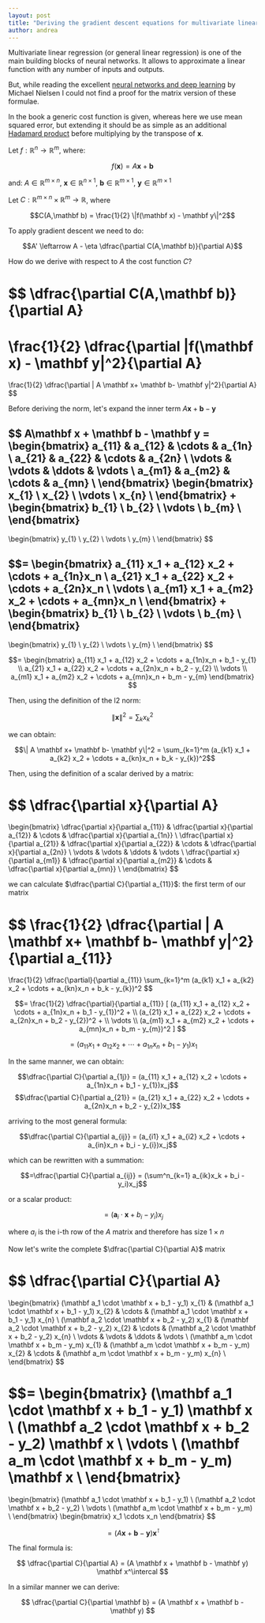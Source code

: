 ```yaml
---
layout: post
title: "Deriving the gradient descent equations for multivariate linear regression"
author: andrea
---
```


<script type="text/x-mathjax-config">
MathJax.Hub.Config({
  tex2jax: {
    inlineMath: [['$','$'], ['\\(','\\)']],
    processEscapes: true
  }
});
</script>
<script src="https://cdnjs.cloudflare.com/ajax/libs/mathjax/2.7.5/MathJax.js?config=TeX-AMS-MML_HTMLorMML" type="text/javascript"></script>

Multivariate linear regression (or general linear regression) is one of the main
building blocks of neural networks. It allows to approximate a linear function with
any number of inputs and outputs.

But, while reading the excellent [neural networks and deep learning](http://neuralnetworksanddeeplearning.com/chap1.html)
by Michael Nielsen I could not find a proof for the matrix version of these formulae.

In the book a generic cost function is given, whereas here we use mean squared error,
but extending it should be as simple as an additional [Hadamard product](https://en.wikipedia.org/wiki/Hadamard_product_(matrices)) before multiplying
by the transpose of $\mathbf x$.

Let $f: \mathbb R^{n} \to \mathbb R^{m}$, where:

$$f(\mathbf x)= A \mathbf x+ \mathbf b$$

and: $A \in \mathbb R^{m \times n}$, $\mathbf x \in \mathbb R^{n \times 1}$,
$\mathbf b \in \mathbb R^{m \times 1}$, $\mathbf y \in \mathbb R^{m \times 1}$

Let $C: \mathbb R^{m \times n} \times \mathbb R^m \to \mathbb R$, where

$$C(A,\mathbf b) = \frac{1}{2} \|f(\mathbf x) - \mathbf y\|^2$$

To apply gradient descent we need to do:

$$A' \leftarrow A - \eta \dfrac{\partial C(A,\mathbf b)}{\partial A}$$

How do we derive with respect to $A$ the cost function $C$?

$$
\dfrac{\partial C(A,\mathbf b)}{\partial A}
=
\frac{1}{2} \dfrac{\partial \|f(\mathbf x) - \mathbf y\|^2}{\partial A}
=
\frac{1}{2} \dfrac{\partial \| A \mathbf x+ \mathbf b- \mathbf y\|^2}{\partial A}
$$

Before deriving the norm, let's expand the inner term $A \mathbf x+ \mathbf b- \mathbf y$

$$
A\mathbf x + \mathbf b - \mathbf y =
\begin{bmatrix}
    a_{11}      & a_{12}      & \cdots &      a_{1n} \\
    a_{21}      & a_{22}      & \cdots &      a_{2n} \\
    \vdots      & \vdots      & \ddots &      \vdots \\
    a_{m1}      & a_{m2}      & \cdots &      a_{mn} \\
\end{bmatrix}
\begin{bmatrix}
    x_{1}  \\
    x_{2}  \\
    \vdots \\
    x_{n}  \\
\end{bmatrix}
+
\begin{bmatrix}
    b_{1}  \\
    b_{2}  \\
    \vdots \\
    b_{m}  \\
\end{bmatrix}
-
\begin{bmatrix}
    y_{1}  \\
    y_{2}  \\
    \vdots \\
    y_{m}  \\
\end{bmatrix}
$$

$$=
\begin{bmatrix}
    a_{11} x_1 + a_{12} x_2 + \cdots + a_{1n}x_n  \\
    a_{21} x_1 + a_{22} x_2 + \cdots + a_{2n}x_n  \\
    \vdots                                        \\
    a_{m1} x_1 + a_{m2} x_2 + \cdots + a_{mn}x_n  \\
\end{bmatrix}
+
\begin{bmatrix}
    b_{1}  \\
    b_{2}  \\
    \vdots \\
    b_{m}  \\
\end{bmatrix}
-
\begin{bmatrix}
    y_{1}  \\
    y_{2}  \\
    \vdots \\
    y_{m}  \\
\end{bmatrix}
$$

$$=
\begin{bmatrix}
    a_{11} x_1 + a_{12} x_2 + \cdots + a_{1n}x_n + b_1 - y_{1}  \\
    a_{21} x_1 + a_{22} x_2 + \cdots + a_{2n}x_n + b_2 - y_{2}  \\
    \vdots                                                      \\
    a_{m1} x_1 + a_{m2} x_2 + \cdots + a_{mn}x_n + b_m - y_{m}
\end{bmatrix}
$$

Then, using the definition of the l2 norm:

$$\| \mathbf x \|^2 = \sum_{k} x^2_k $$

we can obtain:

$$\| A \mathbf x+ \mathbf b- \mathbf y\|^2 = \sum_{k=1}^m (a_{k1} x_1 + a_{k2} x_2 + \cdots + a_{kn}x_n + b_k - y_{k})^2$$

Then, using the definition of a scalar derived by a matrix:

$$
\dfrac{\partial x}{\partial A}
=
\begin{bmatrix}
    \dfrac{\partial x}{\partial a_{11}}      & \dfrac{\partial x}{\partial a_{12}}      & \cdots &      \dfrac{\partial x}{\partial a_{1n}} \\
    \dfrac{\partial x}{\partial a_{21}}      & \dfrac{\partial x}{\partial a_{22}}      & \cdots &      \dfrac{\partial x}{\partial a_{2n}} \\
    \vdots                                   & \vdots                                   & \ddots &      \vdots                              \\
    \dfrac{\partial x}{\partial a_{m1}}      & \dfrac{\partial x}{\partial a_{m2}}      & \cdots &      \dfrac{\partial x}{\partial a_{mn}} \\
\end{bmatrix}
$$

we can calculate $\dfrac{\partial C}{\partial a_{11}}$: the first term of our matrix

$$
\frac{1}{2} \dfrac{\partial \| A \mathbf x+ \mathbf b- \mathbf y\|^2}{\partial a_{11}}
=
\frac{1}{2} \dfrac{\partial}{\partial a_{11}} \sum_{k=1}^m (a_{k1} x_1 + a_{k2} x_2 + \cdots + a_{kn}x_n + b_k - y_{k})^2
$$

$$=
\frac{1}{2} \dfrac{\partial}{\partial a_{11}} [
  (a_{11} x_1 + a_{12} x_2 + \cdots + a_{1n}x_n + b_1 - y_{1})^2 + \\
  (a_{21} x_1 + a_{22} x_2 + \cdots + a_{2n}x_n + b_2 - y_{2})^2 + \\
  \vdots                                                           \\
  (a_{m1} x_1 + a_{m2} x_2 + \cdots + a_{mn}x_n + b_m - y_{m})^2
]
$$

$$=
(a_{11} x_1 + a_{12} x_2 + \cdots + a_{1n}x_n + b_1 - y_{1})x_1
$$

In the same manner, we can obtain:

$$\dfrac{\partial C}{\partial a_{1j}} = (a_{11} x_1 + a_{12} x_2 + \cdots + a_{1n}x_n + b_1 - y_{1})x_j$$
$$\dfrac{\partial C}{\partial a_{21}} = (a_{21} x_1 + a_{22} x_2 + \cdots + a_{2n}x_n + b_2 - y_{2})x_1$$

arriving to the most general formula:

$$\dfrac{\partial C}{\partial a_{ij}} = (a_{i1} x_1 + a_{i2} x_2 + \cdots + a_{in}x_n + b_i - y_{i})x_j$$

which can be rewritten with a summation:

$$=\dfrac{\partial C}{\partial a_{ij}} = (\sum^n_{k=1} a_{ik}x_k + b_i - y_i)x_j$$

or a scalar product:

$$=
(\mathbf a_i \cdot \mathbf x + b_i - y_i)x_j
$$

where $a_i$ is the i-th row of the $A$ matrix and therefore has size $1 \times n$

Now let's write the complete $\dfrac{\partial C}{\partial A}$ matrix

$$
\dfrac{\partial C}{\partial A}
=
\begin{bmatrix}
    (\mathbf a_1 \cdot \mathbf x + b_1 - y_1) x_{1} & (\mathbf a_1 \cdot \mathbf x + b_1 - y_1) x_{2} & \cdots & (\mathbf a_1 \cdot \mathbf x + b_1 - y_1) x_{n}  \\
    (\mathbf a_2 \cdot \mathbf x + b_2 - y_2) x_{1} & (\mathbf a_2 \cdot \mathbf x + b_2 - y_2) x_{2} & \cdots & (\mathbf a_2 \cdot \mathbf x + b_2 - y_2) x_{n}  \\
    \vdots & \vdots & \ddots & \vdots                                                                                                                             \\
    (\mathbf a_m \cdot \mathbf x + b_m - y_m) x_{1} & (\mathbf a_m \cdot \mathbf x + b_m - y_m) x_{2} & \cdots & (\mathbf a_m \cdot \mathbf x + b_m - y_m) x_{n}  \\
\end{bmatrix}
$$

$$=
\begin{bmatrix}
    (\mathbf a_1 \cdot \mathbf x + b_1 - y_1) \mathbf x  \\
    (\mathbf a_2 \cdot \mathbf x + b_2 - y_2) \mathbf x  \\
    \vdots                                               \\
    (\mathbf a_m \cdot \mathbf x + b_m - y_m) \mathbf x  \\
\end{bmatrix}
=
\begin{bmatrix}
    (\mathbf a_1 \cdot \mathbf x + b_1 - y_1)  \\
    (\mathbf a_2 \cdot \mathbf x + b_2 - y_2)  \\
    \vdots                                     \\
    (\mathbf a_m \cdot \mathbf x + b_m - y_m)  \\
\end{bmatrix}
\begin{bmatrix}
    x_1 \cdots x_n
\end{bmatrix}
$$

$$=
(A \mathbf x + \mathbf b - \mathbf y) \mathbf x^\intercal
$$

The final formula is:

$$
\dfrac{\partial C}{\partial A} = (A \mathbf x + \mathbf b - \mathbf y) \mathbf x^\intercal
$$

In a similar manner we can derive:

$$
\dfrac{\partial C}{\partial \mathbf b} = (A \mathbf x + \mathbf b - \mathbf y)
$$
